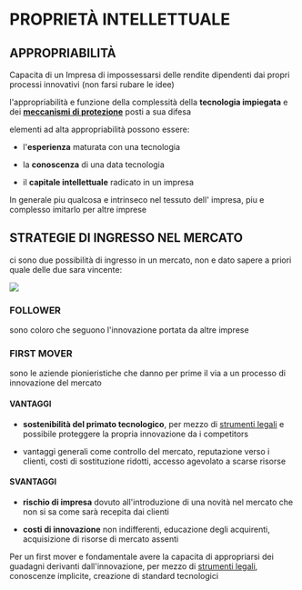 # PROPRIETÀ INTELLETTUALE

## APPROPRIABILITÀ

Capacita di un Impresa di impossessarsi delle rendite dipendenti dai propri processi innovativi (non farsi rubare le idee)

l'appropriabilità e funzione della complessità della **tecnologia impiegata** e dei **[meccanismi di protezione](STRUMENTI%20DI%20PROPRIETÀ%20INTELLETTUALE.md)** posti a sua difesa 

elementi ad alta appropriabilità possono essere:

- l'**esperienza** maturata con una tecnologia

- la **conoscenza** di una data tecnologia

- il **capitale intellettuale** radicato in un impresa 

In generale piu qualcosa e intrinseco nel tessuto dell' impresa, piu e complesso imitarlo per altre imprese

## STRATEGIE DI INGRESSO NEL MERCATO

ci sono due possibilità di ingresso in un mercato, non e dato sapere a priori quale delle due sara vincente:

![](Pasted%20image%2020231216152425.png)
### FOLLOWER

sono coloro che seguono l'innovazione portata da altre imprese
### FIRST MOVER

sono le aziende pionieristiche che danno per prime il via a un processo di innovazione del mercato

#### VANTAGGI

- **sostenibilità del primato tecnologico**, per mezzo di [strumenti legali](STRUMENTI%20DI%20PROPRIETÀ%20INTELLETTUALE.md) e possibile proteggere la propria innovazione da i competitors

- vantaggi generali come controllo del mercato, reputazione verso i clienti, costi di sostituzione ridotti, accesso agevolato a scarse risorse

#### SVANTAGGI

- **rischio di impresa** dovuto all'introduzione di una novità nel mercato che non si sa come sarà recepita dai clienti

- **costi di innovazione** non indifferenti, educazione degli acquirenti, acquisizione di risorse di mercato assenti

Per un first mover e fondamentale avere la capacita di appropriarsi dei guadagni derivanti dall'innovazione, per mezzo di [strumenti legali](STRUMENTI%20DI%20PROPRIETÀ%20INTELLETTUALE.md), conoscenze implicite, creazione di standard tecnologici
